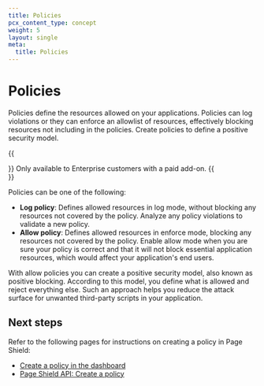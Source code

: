 ```yaml
---
title: Policies
pcx_content_type: concept
weight: 5
layout: single
meta:
  title: Policies
---
```


# Policies

Policies define the resources allowed on your applications. Policies can log violations or they can enforce an allowlist of resources, effectively blocking resources not including in the policies. Create policies to define a positive security model.

{{<Aside type="note">}}
Only available to Enterprise customers with a paid add-on.
{{</Aside>}}

Policies can be one of the following:

* **Log policy**: Defines allowed resources in log mode, without blocking any resources not covered by the policy. Analyze any policy violations to validate a new policy.
* **Allow policy**: Defines allowed resources in enforce mode, blocking any resources not covered by the policy. Enable allow mode when you are sure your policy is correct and that it will not block essential application resources, which would affect your application's end users.

With allow policies you can create a positive security model, also known as positive blocking. According to this model, you define what is allowed and reject everything else. Such an approach helps you reduce the attack surface for unwanted third-party scripts in your application.

## Next steps

Refer to the following pages for instructions on creating a policy in Page Shield:

* [Create a policy in the dashboard](/page-shield/policies/create-dashboard/)
* [Page Shield API: Create a policy](/page-shield/reference/page-shield-api/#create-a-policy)
